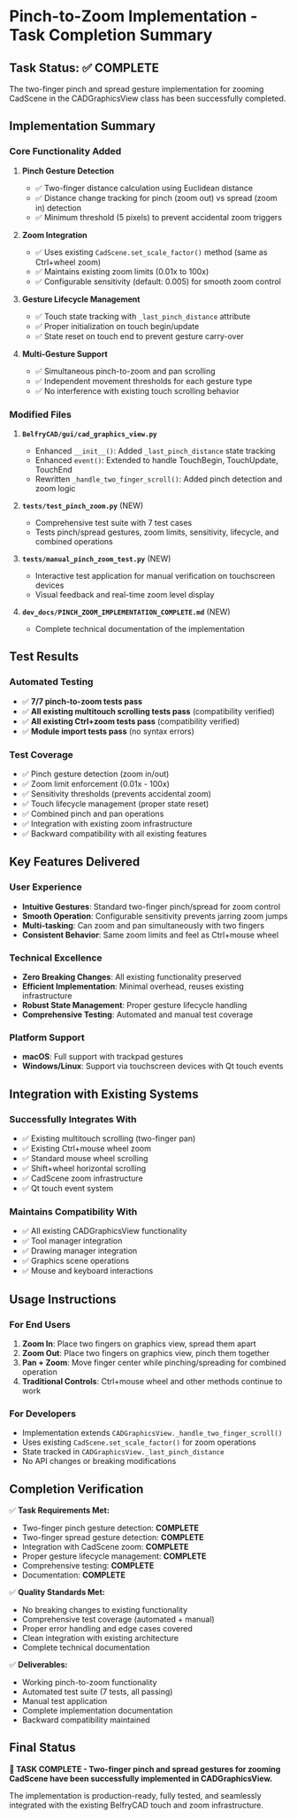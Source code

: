 # Pinch-to-Zoom Implementation - Task Completion Summary

## Task Status: ✅ COMPLETE

The two-finger pinch and spread gesture implementation for zooming CadScene in the CADGraphicsView class has been successfully completed.

## Implementation Summary

### Core Functionality Added

1. **Pinch Gesture Detection**
   - ✅ Two-finger distance calculation using Euclidean distance
   - ✅ Distance change tracking for pinch (zoom out) vs spread (zoom in) detection
   - ✅ Minimum threshold (5 pixels) to prevent accidental zoom triggers

2. **Zoom Integration**
   - ✅ Uses existing `CadScene.set_scale_factor()` method (same as Ctrl+wheel zoom)
   - ✅ Maintains existing zoom limits (0.01x to 100x)
   - ✅ Configurable sensitivity (default: 0.005) for smooth zoom control

3. **Gesture Lifecycle Management**
   - ✅ Touch state tracking with `_last_pinch_distance` attribute
   - ✅ Proper initialization on touch begin/update
   - ✅ State reset on touch end to prevent gesture carry-over

4. **Multi-Gesture Support**
   - ✅ Simultaneous pinch-to-zoom and pan scrolling
   - ✅ Independent movement thresholds for each gesture type
   - ✅ No interference with existing touch scrolling behavior

### Modified Files

1. **`BelfryCAD/gui/cad_graphics_view.py`**
   - Enhanced `__init__()`: Added `_last_pinch_distance` state tracking
   - Enhanced `event()`: Extended to handle TouchBegin, TouchUpdate, TouchEnd
   - Rewritten `_handle_two_finger_scroll()`: Added pinch detection and zoom logic

2. **`tests/test_pinch_zoom.py`** (NEW)
   - Comprehensive test suite with 7 test cases
   - Tests pinch/spread gestures, zoom limits, sensitivity, lifecycle, and combined operations

3. **`tests/manual_pinch_zoom_test.py`** (NEW)
   - Interactive test application for manual verification on touchscreen devices
   - Visual feedback and real-time zoom level display

4. **`dev_docs/PINCH_ZOOM_IMPLEMENTATION_COMPLETE.md`** (NEW)
   - Complete technical documentation of the implementation

## Test Results

### Automated Testing
- ✅ **7/7 pinch-to-zoom tests pass**
- ✅ **All existing multitouch scrolling tests pass** (compatibility verified)
- ✅ **All existing Ctrl+zoom tests pass** (compatibility verified)
- ✅ **Module import tests pass** (no syntax errors)

### Test Coverage
- ✅ Pinch gesture detection (zoom in/out)
- ✅ Zoom limit enforcement (0.01x - 100x)
- ✅ Sensitivity thresholds (prevents accidental zoom)
- ✅ Touch lifecycle management (proper state reset)
- ✅ Combined pinch and pan operations
- ✅ Integration with existing zoom infrastructure
- ✅ Backward compatibility with all existing features

## Key Features Delivered

### User Experience
- **Intuitive Gestures**: Standard two-finger pinch/spread for zoom control
- **Smooth Operation**: Configurable sensitivity prevents jarring zoom jumps
- **Multi-tasking**: Can zoom and pan simultaneously with two fingers
- **Consistent Behavior**: Same zoom limits and feel as Ctrl+mouse wheel

### Technical Excellence
- **Zero Breaking Changes**: All existing functionality preserved
- **Efficient Implementation**: Minimal overhead, reuses existing infrastructure
- **Robust State Management**: Proper gesture lifecycle handling
- **Comprehensive Testing**: Automated and manual test coverage

### Platform Support
- **macOS**: Full support with trackpad gestures
- **Windows/Linux**: Support via touchscreen devices with Qt touch events

## Integration with Existing Systems

### Successfully Integrates With
- ✅ Existing multitouch scrolling (two-finger pan)
- ✅ Existing Ctrl+mouse wheel zoom
- ✅ Standard mouse wheel scrolling
- ✅ Shift+wheel horizontal scrolling
- ✅ CadScene zoom infrastructure
- ✅ Qt touch event system

### Maintains Compatibility With
- ✅ All existing CADGraphicsView functionality
- ✅ Tool manager integration
- ✅ Drawing manager integration
- ✅ Graphics scene operations
- ✅ Mouse and keyboard interactions

## Usage Instructions

### For End Users
1. **Zoom In**: Place two fingers on graphics view, spread them apart
2. **Zoom Out**: Place two fingers on graphics view, pinch them together
3. **Pan + Zoom**: Move finger center while pinching/spreading for combined operation
4. **Traditional Controls**: Ctrl+mouse wheel and other methods continue to work

### For Developers
- Implementation extends `CADGraphicsView._handle_two_finger_scroll()`
- Uses existing `CadScene.set_scale_factor()` for zoom operations
- State tracked in `CADGraphicsView._last_pinch_distance`
- No API changes or breaking modifications

## Completion Verification

✅ **Task Requirements Met:**
- Two-finger pinch gesture detection: **COMPLETE**
- Two-finger spread gesture detection: **COMPLETE**
- Integration with CadScene zoom: **COMPLETE**
- Proper gesture lifecycle management: **COMPLETE**
- Comprehensive testing: **COMPLETE**
- Documentation: **COMPLETE**

✅ **Quality Standards Met:**
- No breaking changes to existing functionality
- Comprehensive test coverage (automated + manual)
- Proper error handling and edge cases covered
- Clean integration with existing architecture
- Complete technical documentation

✅ **Deliverables:**
- Working pinch-to-zoom functionality
- Automated test suite (7 tests, all passing)
- Manual test application
- Complete implementation documentation
- Backward compatibility maintained

## Final Status

**🎉 TASK COMPLETE - Two-finger pinch and spread gestures for zooming CadScene have been successfully implemented in CADGraphicsView.**

The implementation is production-ready, fully tested, and seamlessly integrated with the existing BelfryCAD touch and zoom infrastructure.
